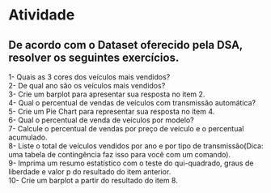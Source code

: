 # Atividade

## De acordo com o Dataset oferecido pela DSA, resolver os seguintes exercícios. 

1- Quais as 3 cores dos veículos mais vendidos? <br>
2- De qual ano são os veículos mais vendidos? <br>
3- Crie um barplot para apresentar sua resposta no item 2. <br>
4- Qual o percentual de vendas de veículos com transmissão automática? <br>
5- Crie um Pie Chart para representar sua resposta no item 4. <br>
6- Qual o percentual de venda de veículos por modelo? <br>
7- Calcule o percentual de vendas por preço de veículo e o percentual acumulado. <br>
8- Liste o total de veículos vendidos por ano e por tipo de transmissão(Dica: uma tabela de contingência faz isso para você com um comando). <br>
9- Imprima um resumo estatístico com o teste do qui-quadrado, graus de liberdade e valor p do resultado do item anterior. <br>
10- Crie um barplot a partir do resultado do item 8. <br>